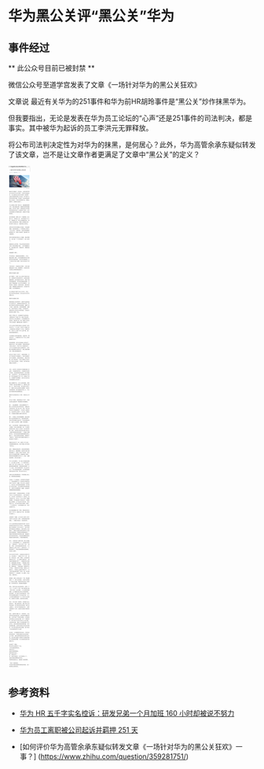 # 华为黑公关评“黑公关”华为
## 事件经过

** 此公众号目前已被封禁 **

微信公众号至道学宫发表了文章《一场针对华为的黑公关狂欢》

文章说 最近有关华为的251事件和华为前HR胡玲事件是“黑公关”炒作抹黑华为。

但我要指出，无论是发表在华为员工论坛的“心声”还是251事件的司法判决，都是事实。其中被华为起诉的员工李洪元无罪释放。

将公布司法判决定性为对华为的抹黑，是何居心？此外，华为高管余承东疑似转发了该文章，岂不是让文章作者更满足了文章中“黑公关”的定义？

![](./images/1.jpg)

## 参考资料
- [华为 HR 五千字实名控诉：研发兄弟一个月加班 160 小时却被说不努力](https://anti-wawei.icu/events/%E5%8D%8E%E4%B8%BA%20HR%20%E4%BA%94%E5%8D%83%E5%AD%97%E5%AE%9E%E5%90%8D%E6%8E%A7%E8%AF%89%EF%BC%9A%E7%A0%94%E5%8F%91%E5%85%84%E5%BC%9F%E4%B8%80%E4%B8%AA%E6%9C%88%E5%8A%A0%E7%8F%AD%20160%20%E5%B0%8F%E6%97%B6%E5%8D%B4%E8%A2%AB%E8%AF%B4%E4%B8%8D%E5%8A%AA%E5%8A%9B/)
- [华为员工离职被公司起诉并羁押 251 天](https://anti-wawei.icu/events/%E5%8D%8E%E4%B8%BA%E5%91%98%E5%B7%A5%E7%A6%BB%E8%81%8C%E8%A2%AB%E5%85%AC%E5%8F%B8%E8%B5%B7%E8%AF%89%E5%B9%B6%E7%BE%81%E6%8A%BC%20251%20%E5%A4%A9/)

- [如何评价华为高管余承东疑似转发文章《一场针对华为的黑公关狂欢》一事？] (https://www.zhihu.com/question/359281751/)
